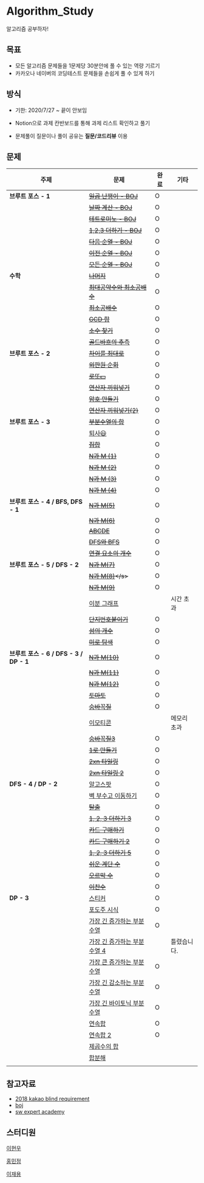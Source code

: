 # Algorithm_Study
알고리즘 공부하자!

## 목표
- 모든 알고리즘 문제들을 1문제당 30분안에 풀 수 있는 역량 기르기
- 카카오나 네이버의 코딩테스트 문제들을 손쉽게 풀 수 있게 하기 

## 방식

- 기한: 2020/7/27 ~ 끝이 안보임

- Notion으로 과제 칸반보드를 통해 과제 리스트 확인하고 풀기

- 문제풀이 질문이나 풀이 공유는 **질문/코드리뷰** 이용



## 문제

| 주제                                   | 문제                                                         | 완료 | 기타        |
| -------------------------------------- | ------------------------------------------------------------ | ---- | ----------- |
| **브루트 포스 - 1**                    | <s>[일곱 난쟁이 - BOJ](https://www.acmicpc.net/problem/2309)</s> | O    |             |
|                                        | <s>[날짜 계산 - BOJ](https://www.acmicpc.net/problem/1476)</s> | O    |             |
|                                        | <s>[테트로미노 - BOJ](https://www.acmicpc.net/problem/14500)</s> | O    |             |
|                                        | <s>[1,2,3 더하기 - BOJ](https://www.acmicpc.net/problem/9095)</s> | O    |             |
|                                        | <s>[다음 순열 - BOJ](https://www.acmicpc.net/problem/10972)</s> | O    |             |
|                                        | <s>[이전 순열 - BOJ](https://www.acmicpc.net/problem/10973)</s> | O    |             |
|                                        | <s>[모든 순열 - BOJ](https://www.acmicpc.net/problem/10974)</s> | O    |             |
| **수학**                               | <s>[나머지](https://www.acmicpc.net/problem/10430)</s>       | O    |             |
|                                        | <s>[최대공약수와 최소공배수](https://www.acmicpc.net/problem/2609)</s> | O    |             |
|                                        | <s>[최소공배수](https://www.acmicpc.net/problem/1934)</s>    | O    |             |
|                                        | <s>[GCD 합](https://www.acmicpc.net/problem/9613)</s>        | O    |             |
|                                        | <s>[소수 찾기](https://www.acmicpc.net/problem/1978)</s>     | O    |             |
|                                        | <s>[골드바흐의 추측](https://www.acmicpc.net/problem/6588)</s> | O    |             |
| **브루트 포스 - 2**                    | <s>[차이를 최대로](https://www.acmicpc.net/problem/10819)</s> | O    |             |
|                                        | <s>[외판원 순회](https://www.acmicpc.net/problem/10971)</s>  | O    |             |
|                                        | <s>[로또💵](https://www.acmicpc.net/problem/6603)</s>         | O    |             |
|                                        | <s>[연산자 끼워넣기](https://www.acmicpc.net/problem/14888)</s> | O    |             |
|                                        | <s>[암호 만들기](https://www.acmicpc.net/problem/1759)</s>   | O    |             |
|                                        | <s>[연산자 끼워넣기(2)](https://www.acmicpc.net/problem/15658)</s> | O    |             |
| **브루트 포스 - 3**                    | <s>[부분수열의 합](https://www.acmicpc.net/problem/1182)</s> | O    |             |
|                                        | [퇴사😃](https://www.acmicpc.net/problem/14501)               | O    |             |
|                                        | <s>[집합](https://www.acmicpc.net/problem/11723)</s>         | O    |             |
|                                        | <s>[N과 M (1)](https://www.acmicpc.net/problem/15649)</s>    | O    |             |
|                                        | <s>[N과 M (2)](https://www.acmicpc.net/problem/15650)</s>    | O    |             |
|                                        | <s>[N과 M (3)](https://www.acmicpc.net/problem/15651)</s>    | O    |             |
|                                        | <s>[N과 M (4)](https://www.acmicpc.net/problem/15652)</s>    | O    |             |
| **브루트 포스 - 4 / BFS, DFS - 1**     | <s>[N과 M(5)](https://www.acmicpc.net/problem/15654)</s>     | O    |             |
|                                        | <s>[N과 M(6)](https://www.acmicpc.net/problem/15655)</s>     | O    |             |
|                                        | <s>[ABCDE](https://www.acmicpc.net/problem/13023)</s>        | O    |             |
|                                        | <s>[DFS와 BFS](https://www.acmicpc.net/problem/1260)</s>     | O    |             |
|                                        | <s>[연결 요소의 개수](https://www.acmicpc.net/problem/11724)</s> | O    |             |
| **브루트 포스 - 5 / DFS - 2**          | <s>[N과 M(7)](https://www.acmicpc.net/problem/15656)</s>     | O    |             |
|                                        | <s>[N과 M(8)]([https://www.acmicpc.net/problem/1565](https://www.acmicpc.net/problem/15655)7)</s> | O    |             |
|                                        | <s>[N과 M(9)](https://www.acmicpc.net/problem/15663)</s>     | O    |             |
|                                        | [이분 그래프](https://www.acmicpc.net/problem/1707)          |      | 시간 초과   |
|                                        | <s>[단지번호붙이기](https://www.acmicpc.net/problem/2667)</s> | O    |             |
|                                        | <s>[섬의 개수](https://www.acmicpc.net/problem/4963)</s>     | O    |             |
|                                        | <s>[미로 탐색](https://www.acmicpc.net/problem/2178)</s>     | O    |             |
| **브루트 포스 - 6 / DFS - 3 / DP - 1** | <s>[N과 M(10)](https://www.acmicpc.net/problem/15664)</s>    | O    |             |
|                                        | <s>[N과 M(11)](https://www.acmicpc.net/problem/15665)</s>    | O    |             |
|                                        | <s>[N과 M(12)](https://www.acmicpc.net/problem/15666)</s>    | O    |             |
|                                        | <s>[토마토](https://www.acmicpc.net/problem/7576)</s>        | O    |             |
|                                        | <s>[숨바꼭질](https://www.acmicpc.net/problem/1697)</s>      | O    |             |
|                                        | [이모티콘](https://www.acmicpc.net/problem/14226)            |      | 메모리 초과 |
|                                        | <s>[숨바꼭질3](https://www.acmicpc.net/problem/13549)</s>    | O    |             |
|                                        | <s>[1로 만들기](https://www.acmicpc.net/problem/1463)</s>    | O    |             |
|                                        | <s>[2xn 타일링](https://www.acmicpc.net/problem/11726)</s>   | O    |             |
|                                        | <s>[2xn 타일링 2](https://www.acmicpc.net/problem/11727)</s> | O    |             |
| **DFS - 4 / DP - 2**                   | [알고스팟](https://www.acmicpc.net/problem/1261)             | O    |             |
|                                        | [벽 부수고 이동하기](https://www.acmicpc.net/problem/2206)   | O    |             |
|                                        | <s>[탈출](https://www.acmicpc.net/problem/3055)</s>          | O    |             |
|                                        | <s>[1, 2, 3 더하기 3](https://www.acmicpc.net/problem/15988)</s> | O    |             |
|                                        | <s>[카드 구매하기](https://www.acmicpc.net/problem/11052)</s> | O    |             |
|                                        | <s>[카드 구매하기 2](https://www.acmicpc.net/problem/16194)</s> | O    |             |
|                                        | <s>[1, 2, 3 더하기 5](https://www.acmicpc.net/problem/15990)</s> | O    |             |
|                                        | <s>[쉬운 계단 수](https://www.acmicpc.net/problem/10844)</s> | O    |             |
|                                        | <s>[오르막 수](https://www.acmicpc.net/problem/11057)</s>    | O    |             |
|                                        | <s>[이찬수](https://www.acmicpc.net/problem/2193)</s>        | O    |             |
| **DP - 3**                             | [스티커](https://www.acmicpc.net/problem/9465)               | O    |             |
|                                        | [포도주 시식](https://www.acmicpc.net/problem/2156)          | O    |             |
|                                        | [가장 긴 증가하는 부분 수열](https://www.acmicpc.net/problem/11053) | O    |             |
|                                        | [가장 긴 증가하는 부분 수열 4](https://www.acmicpc.net/problem/14002) |      | 틀렸습니다. |
|                                        | [가장 큰 증가하는 부분 수열](https://www.acmicpc.net/problem/11055) | O    |             |
|                                        | [가장 긴 감소하는 부분 수열](https://www.acmicpc.net/problem/11722) | O    |             |
|                                        | [가장 긴 바이토닉 부분 수열](https://www.acmicpc.net/problem/11054) | O    |             |
|                                        | [연속합](https://www.acmicpc.net/problem/1912)               | O    |             |
|                                        | [연속합 2](https://www.acmicpc.net/problem/13398)            | O    |             |
|                                        | [제곱수의 합](https://www.acmicpc.net/problem/1699)          |      |             |
|                                        | [합분해](https://www.acmicpc.net/problem/2225)               |      |             |
|                                        |                                                              |      |             |



## 참고자료

- [2018 kakao blind requirement](https://programmers.co.kr/learn/challenges)
- [boj](https://www.acmicpc.net/)
- [sw expert academy]()



## 스터디원

[이현우](https://github.com/l2hyunwoo)

[홍민정](https://github.com/meanjung)

[이재용]()


